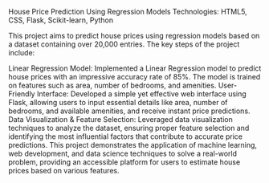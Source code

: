 
House Price Prediction Using Regression Models
Technologies: HTML5, CSS, Flask, Scikit-learn, Python

This project aims to predict house prices using regression models based on a dataset containing over 20,000 entries. The key steps of the project include:

Linear Regression Model: Implemented a Linear Regression model to predict house prices with an impressive accuracy rate of 85%. The model is trained on features such as area, number of bedrooms, and amenities.
User-Friendly Interface: Developed a simple yet effective web interface using Flask, allowing users to input essential details like area, number of bedrooms, and available amenities, and receive instant price predictions.
Data Visualization & Feature Selection: Leveraged data visualization techniques to analyze the dataset, ensuring proper feature selection and identifying the most influential factors that contribute to accurate price predictions.
This project demonstrates the application of machine learning, web development, and data science techniques to solve a real-world problem, providing an accessible platform for users to estimate house prices based on various features.
